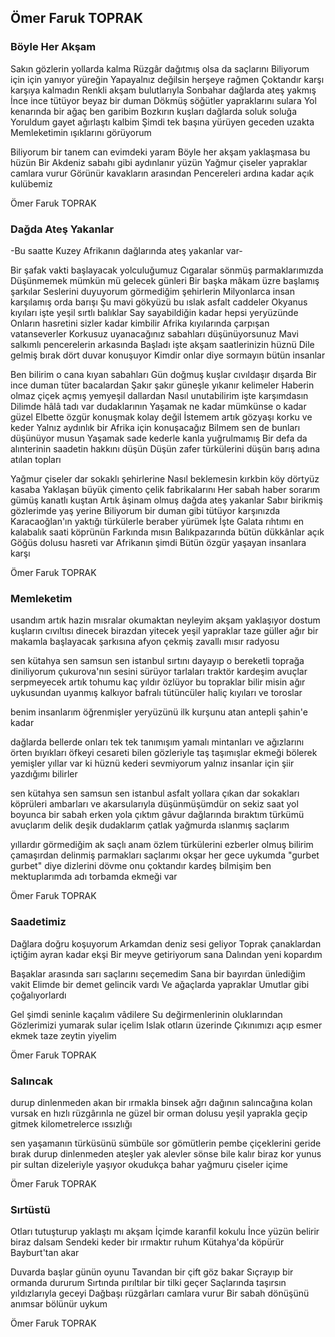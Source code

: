 ## Ömer Faruk TOPRAK

###  Böyle Her Akşam

Sakın gözlerin yollarda kalma
Rüzgâr dağıtmış olsa da saçlarını
Biliyorum için için yanıyor yüreğin
Yapayalnız değilsin herşeye rağmen
Çoktandır karşı karşıya kalmadın
Renkli akşam bulutlarıyla
Sonbahar dağlarda ateş yakmış
İnce ince tütüyor beyaz bir duman
Dökmüş söğütler yapraklarını sulara
Yol kenarında bir ağaç ben garibim
Bozkırın kuşları dağlarda soluk soluğa
Yoruldum gayet ağırlaştı kalbim
Şimdi tek başına yürüyen geceden uzakta
Memleketimin ışıklarını görüyorum

Biliyorum bir tanem can evimdeki yaram
Böyle her akşam yaklaşmasa bu hüzün
Bir Akdeniz sabahı gibi aydınlanır yüzün
Yağmur çiseler yapraklar camlara vurur
Görünür kavakların arasından
Pencereleri ardına kadar açık kulübemiz

Ömer Faruk TOPRAK

### Dağda Ateş Yakanlar

-Bu saatte Kuzey Afrikanın
                        dağlarında ateş yakanlar var-

Bir şafak vakti başlayacak yolculuğumuz
Cıgaralar sönmüş parmaklarımızda
Düşünmemek mümkün mü gelecek günleri
Bir başka mâkam üzre başlamış şarkılar
Seslerini duyuyorum görmediğim şehirlerin
Milyonlarca insan karşılamış orda barışı
Şu mavi gökyüzü bu ıslak asfalt caddeler
Okyanus kıyıları işte yeşil sırtlı balıklar
Say sayabildiğin kadar hepsi yeryüzünde
Onların hasretini sizler kadar kimbilir
Afrika kıyılarında çarpışan vatanseverler
Korkusuz uyanacağınız sabahları düşünüyorsunuz
Mavi salkımlı pencerelerin arkasında
Başladı işte akşam saatlerinizin hüznü
Dile gelmiş bırak dört duvar konuşuyor
Kimdir onlar diye sormayın bütün insanlar

Ben bilirim o cana kıyan sabahları
Gün doğmuş kuşlar cıvıldaşır dışarda
Bir ince duman tüter bacalardan
Şakır şakır güneşle yıkanır kelimeler
Haberin olmaz çiçek açmış yemyeşil dallardan
Nasıl unutabilirim işte karşımdasın
Dilimde hâlâ tadı var dudaklarının
Yaşamak ne kadar mümkünse o kadar güzel
Elbette özgür konuşmak kolay değil
İstemem artık gözyaşı korku ve keder
Yalnız aydınlık bir Afrika için konuşacağız
Bilmem sen de bunları düşünüyor musun
Yaşamak sade kederle kanla yuğrulmamış
Bir defa da alınterinin saadetin hakkını düşün
Düşün zafer türkülerini düşün barış adına atılan topları

Yağmur çiseler dar sokaklı şehirlerine
Nasıl beklemesin kırkbin köy dörtyüz kasaba
Yaklaşan büyük çimento çelik fabrikalarını
Her sabah haber sorarım gümüş kanatlı kuştan
Artık âşinam olmuş dağda ateş yakanlar
Sabır birikmiş gözlerimde yaş yerine
Biliyorum bir duman gibi tütüyor karşınızda
Karacaoğlan'ın yaktığı türkülerle beraber yürümek
İşte Galata rıhtımı en kalabalık saati köprünün
Farkında mısın Balıkpazarında bütün dükkânlar açık
Göğüs dolusu hasreti var Afrikanın şimdi
Bütün özgür yaşayan insanlara karşı

Ömer Faruk TOPRAK

### Memleketim

usandım artık hazin mısralar okumaktan
neyleyim akşam yaklaşıyor dostum
kuşların cıvıltısı dinecek birazdan
yitecek yeşil yapraklar taze güller
ağır bir makamla başlayacak şarkısına
afyon çekmiş zavallı mısır radyosu

sen kütahya sen samsun sen istanbul
sırtını dayayıp o bereketli toprağa
diniliyorum çukurova'nın sesini
sürüyor tarlaları traktör kardeşim
avuçlar serpmeyecek artık tohumu
kaç yıldır özlüyor bu topraklar bilir misin
ağır uykusundan uyanmış kalkıyor
bafralı tütüncüler haliç kıyıları ve toroslar

benim insanlarım öğrenmişler yeryüzünü
ilk kurşunu atan antepli şahin'e kadar

dağlarda bellerde onları tek tek tanımışım
yamalı mintanları ve ağızlarını örten bıyıkları
öfkeyi cesareti bilen gözleriyle
taş taşımışlar ekmeği bölerek yemişler
yıllar var ki hüznü kederi sevmiyorum
yalnız insanlar için şiir yazdığımı bilirler

sen kütahya sen samsun sen istanbul
asfalt yollara çıkan dar sokakları
köprüleri ambarları ve akarsularıyla
düşünmüşümdür on sekiz saat yol boyunca
bir sabah erken yola çıktım
gâvur dağlarında bıraktım türkümü
avuçlarım delik deşik dudaklarım çatlak
yağmurda ıslanmış saçlarım

yıllardır görmediğim ak saçlı anam
özlem türkülerini ezberler olmuş
bilirim çamaşırdan delinmiş parmakları
saçlarımı okşar her gece uykumda
"gurbet gurbet" diye dizlerini dövme
onu çoktandır kardeş bilmişim ben
mektuplarımda adı torbamda ekmeği var

Ömer Faruk TOPRAK

### Saadetimiz

Dağlara doğru koşuyorum
Arkamdan deniz sesi geliyor
Toprak çanaklardan içtiğim ayran kadar ekşi
Bir meyve getiriyorum sana
Dalından yeni kopardım

Başaklar arasında sarı saçlarını seçemedim
Sana bir bayırdan ünlediğim vakit
Elimde bir demet gelincik vardı
Ve ağaçlarda yapraklar
Umutlar gibi çoğalıyorlardı

Gel şimdi seninle kaçalım vâdilere
Su değirmenlerinin oluklarından
Gözlerimizi yumarak sular içelim
Islak otların üzerinde
Çıkınımızı açıp esmer ekmek taze zeytin yiyelim

Ömer Faruk TOPRAK

### Salıncak

durup dinlenmeden akan bir ırmakla
binsek ağrı dağının salıncağına
kolan vursak en hızlı rüzgârınla
ne güzel bir orman dolusu yeşil yaprakla
geçip gitmek kilometrelerce ıssızlığı

sen yaşamanın türküsünü sümbüle sor
gömütlerin pembe çiçeklerini geride bırak
durup dinlenmeden ateşler yak
alevler sönse bile kalır biraz kor
yunus pir sultan dizeleriyle yaşıyor
okudukça bahar yağmuru çiseler içime

Ömer Faruk TOPRAK

### Sırtüstü

Otları tutuşturup yaklaştı mı akşam
İçimde karanfil kokulu
İnce yüzün belirir biraz dalsam
Sendeki keder bir ırmaktır ruhum
Kütahya'da köpürür Bayburt'tan akar

Duvarda başlar günün oyunu
Tavandan bir çift göz bakar
Sıçrayıp bir ormanda dururum
Sırtında pırıltılar bir tilki geçer
Saçlarında taşırsın yıldızlarıyla geceyi
Dağbaşı rüzgârları camlara vurur
Bir sabah dönüşünü anımsar bölünür uykum

Ömer Faruk TOPRAK